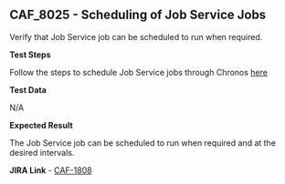 ## CAF_8025 - Scheduling of Job Service Jobs ##

Verify that Job Service job can be scheduled to run when required. 

**Test Steps**

Follow the steps to schedule Job Service jobs through Chronos [here](https://pages.github.hpe.com/caf/job-service/pages/en-us/Scheduling-Jobs)

**Test Data**

N/A

**Expected Result**

The Job Service job can be scheduled to run when required and at the desired intervals.

**JIRA Link** - [CAF-1808](https://jira.autonomy.com/browse/CAF-1808)